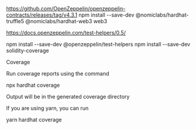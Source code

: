 https://github.com/OpenZeppelin/openzeppelin-contracts/releases/tag/v4.3.1
npm install --save-dev @nomiclabs/hardhat-truffle5 @nomiclabs/hardhat-web3 web3

https://docs.openzeppelin.com/test-helpers/0.5/

npm install --save-dev @openzeppelin/test-helpers npm install --save-dev solidity-coverage

Coverage

Run coverage reports using the command

npx hardhat coverage

Output will be in the generated coverage directory

If you are using yarn, you can run

yarn hardhat coverage
